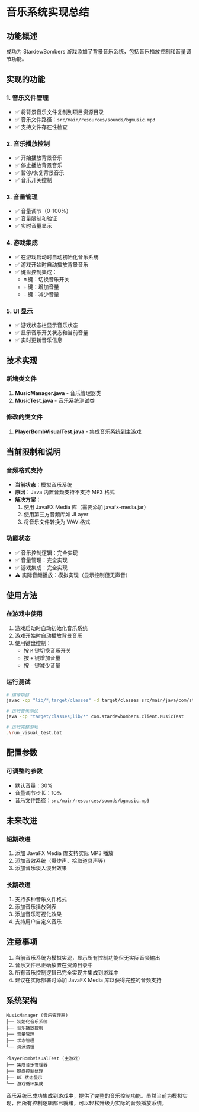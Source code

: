 # 音乐系统实现总结

## 功能概述
成功为 StardewBombers 游戏添加了背景音乐系统，包括音乐播放控制和音量调节功能。

## 实现的功能

### 1. 音乐文件管理
- ✅ 将背景音乐文件复制到项目资源目录
- ✅ 音乐文件路径：`src/main/resources/sounds/bgmusic.mp3`
- ✅ 支持文件存在性检查

### 2. 音乐播放控制
- ✅ 开始播放背景音乐
- ✅ 停止播放背景音乐
- ✅ 暂停/恢复背景音乐
- ✅ 音乐开关控制

### 3. 音量管理
- ✅ 音量调节（0-100%）
- ✅ 音量限制和验证
- ✅ 实时音量显示

### 4. 游戏集成
- ✅ 在游戏启动时自动初始化音乐系统
- ✅ 游戏开始时自动播放背景音乐
- ✅ 键盘控制集成：
  - `M` 键：切换音乐开关
  - `+` 键：增加音量
  - `-` 键：减少音量

### 5. UI 显示
- ✅ 游戏状态栏显示音乐状态
- ✅ 显示音乐开关状态和当前音量
- ✅ 实时更新音乐信息

## 技术实现

### 新增类文件
1. **MusicManager.java** - 音乐管理器类
2. **MusicTest.java** - 音乐系统测试类

### 修改的类文件
1. **PlayerBombVisualTest.java** - 集成音乐系统到主游戏

## 当前限制和说明

### 音频格式支持
- **当前状态**：模拟音乐系统
- **原因**：Java 内置音频支持不支持 MP3 格式
- **解决方案**：
  1. 使用 JavaFX Media 库（需要添加 javafx-media.jar）
  2. 使用第三方音频库如 JLayer
  3. 将音乐文件转换为 WAV 格式

### 功能状态
- ✅ 音乐控制逻辑：完全实现
- ✅ 音量管理：完全实现
- ✅ 游戏集成：完全实现
- ⚠️ 实际音频播放：模拟实现（显示控制但无声音）

## 使用方法

### 在游戏中使用
1. 游戏启动时自动初始化音乐系统
2. 游戏开始时自动播放背景音乐
3. 使用键盘控制：
   - 按 `M` 键切换音乐开关
   - 按 `+` 键增加音量
   - 按 `-` 键减少音量

### 运行测试
```bash
# 编译项目
javac -cp "lib/*;target/classes" -d target/classes src/main/java/com/stardewbombers/client/MusicTest.java

# 运行音乐测试
java -cp "target/classes;lib/*" com.stardewbombers.client.MusicTest

# 运行完整游戏
.\run_visual_test.bat
```

## 配置参数

### 可调整的参数
- 默认音量：30%
- 音量调节步长：10%
- 音乐文件路径：`src/main/resources/sounds/bgmusic.mp3`

## 未来改进

### 短期改进
1. 添加 JavaFX Media 库支持实际 MP3 播放
2. 添加音效系统（爆炸声、拾取道具声等）
3. 添加音乐淡入淡出效果

### 长期改进
1. 支持多种音乐文件格式
2. 添加音乐播放列表
3. 添加音乐可视化效果
4. 支持用户自定义音乐

## 注意事项

1. 当前音乐系统为模拟实现，显示所有控制功能但无实际音频输出
2. 音乐文件已正确放置在资源目录中
3. 所有音乐控制逻辑已完全实现并集成到游戏中
4. 建议在实际部署时添加 JavaFX Media 库以获得完整的音频支持

## 系统架构

```
MusicManager (音乐管理器)
├── 初始化音乐系统
├── 音乐播放控制
├── 音量管理
├── 状态管理
└── 资源清理

PlayerBombVisualTest (主游戏)
├── 集成音乐管理器
├── 键盘控制处理
├── UI 状态显示
└── 游戏循环集成
```

音乐系统已成功集成到游戏中，提供了完整的音乐控制功能。虽然当前为模拟实现，但所有控制逻辑都已就绪，可以轻松升级为实际的音频播放系统。
